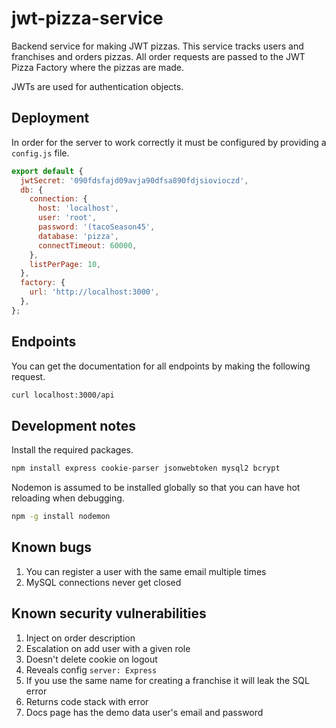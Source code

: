 # jwt-pizza-service

Backend service for making JWT pizzas. This service tracks users and franchises and orders pizzas. All order requests are passed to the JWT Pizza Factory where the pizzas are made.

JWTs are used for authentication objects.

## Deployment

In order for the server to work correctly it must be configured by providing a `config.js` file.

```js
export default {
  jwtSecret: '090fdsfajd09avja90dfsa890fdjsiovioczd',
  db: {
    connection: {
      host: 'localhost',
      user: 'root',
      password: '(tacoSeason45',
      database: 'pizza',
      connectTimeout: 60000,
    },
    listPerPage: 10,
  },
  factory: {
    url: 'http://localhost:3000',
  },
};
```

## Endpoints

You can get the documentation for all endpoints by making the following request.

```sh
curl localhost:3000/api
```

## Development notes

Install the required packages.

```sh
npm install express cookie-parser jsonwebtoken mysql2 bcrypt
```

Nodemon is assumed to be installed globally so that you can have hot reloading when debugging.

```sh
npm -g install nodemon
```

## Known bugs

1. You can register a user with the same email multiple times
1. MySQL connections never get closed

## Known security vulnerabilities

1. Inject on order description
1. Escalation on add user with a given role
1. Doesn't delete cookie on logout
1. Reveals config `server: Express`
1. If you use the same name for creating a franchise it will leak the SQL error
1. Returns code stack with error
1. Docs page has the demo data user's email and password
